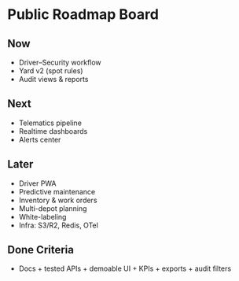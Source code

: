 # Public Roadmap Board

## Now
- Driver–Security workflow
- Yard v2 (spot rules)
- Audit views & reports

## Next
- Telematics pipeline
- Realtime dashboards
- Alerts center

## Later
- Driver PWA
- Predictive maintenance
- Inventory & work orders
- Multi-depot planning
- White-labeling
- Infra: S3/R2, Redis, OTel

## Done Criteria
- Docs + tested APIs + demoable UI + KPIs + exports + audit filters
